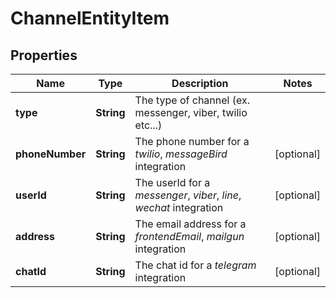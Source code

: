 
# ChannelEntityItem

## Properties
Name | Type | Description | Notes
------------ | ------------- | ------------- | -------------
**type** | **String** | The type of channel (ex. messenger, viber, twilio etc...) | 
**phoneNumber** | **String** | The phone number for a *twilio*, *messageBird* integration |  [optional]
**userId** | **String** | The userId for a *messenger*, *viber*, *line*, *wechat* integration |  [optional]
**address** | **String** | The email address for a *frontendEmail*, *mailgun* integration |  [optional]
**chatId** | **String** | The chat id for a *telegram* integration |  [optional]



